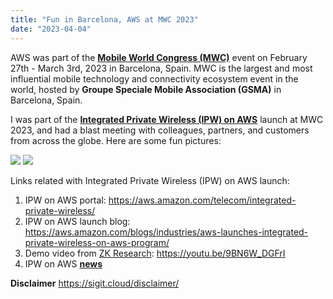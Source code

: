 ```yaml
---
title: "Fun in Barcelona, AWS at MWC 2023"
date: "2023-04-04"
---
```

AWS was part of the [**Mobile World Congress (MWC)**](https://pages.awscloud.com/AWS-at-MWC-2023.html) event on February 27th - March 3rd, 2023 in Barcelona, Spain. MWC is the largest and most influential mobile technology and connectivity ecosystem event in the world, hosted by **Groupe Speciale Mobile Association (GSMA)** in Barcelona, Spain.

I was part of the [**Integrated Private Wireless (IPW) on AWS**](https://aws.amazon.com/telecom/integrated-private-wireless/) launch at MWC 2023, and had a blast meeting with colleagues, partners, and customers from across the globe. Here are some fun pictures:

![](https://sigit.cloud/gallery/sigit-zk-mwc23-1.jpeg)
![](https://sigit.cloud/gallery/sigit-mwc23-ipw-demo-dbrown.jpeg)

Links related with Integrated Private Wireless (IPW) on AWS launch:

1. IPW on AWS portal: https://aws.amazon.com/telecom/integrated-private-wireless/
1. IPW on AWS launch blog: https://aws.amazon.com/blogs/industries/aws-launches-integrated-private-wireless-on-aws-program/
1. Demo video from [ZK Research](https://zkresearch.com): https://youtu.be/9BN6W_DGFrI
1. IPW on AWS [**news**](https://search.yahoo.com/search?p=integrated+private+wireless+on+aws&fr=yfp-t&fr2=p%3Afp%2Cm%3Asb&ei=UTF-8&fp=1)

**Disclaimer**
https://sigit.cloud/disclaimer/